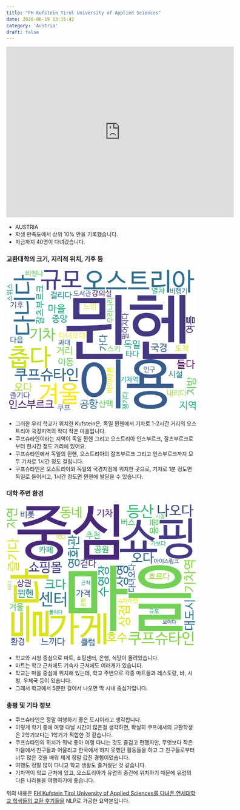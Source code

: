 ```yaml
---
title: "FH Kufstein Tirol University of Applied Sciences"
date: 2020-08-19 13:15:42
category: 'Austria'
draft: false
---
```


<iframe
width="600"
height="450"
frameborder="0" style="border:0"
src="https://www.google.com/maps/embed/v1/place?key=AIzaSyC9e1AME-pVmWC4hBpFdu5S4dKzyepa3HQ&q=FH+Kufstein+Tirol+University+of+Applied+Sciences&center=47.583807,12.1736679&zoom=14" allowfullscreen>
</iframe>

* AUSTRIA
* 학생 만족도에서 상위 10% 안을 기록했습니다.
* 지금까지 40명이 다녀갔습니다. 

### 교환대학의 크기, 지리적 위치, 기후 등

![gen_info-WordCloud](../univ_wordclouds_okt/gen_info/AT000001_gen_info_okt.png)

* 그러한 우리 학교가 위치한 Kufstein은, 독일 뮌헨에서 기차로 1-2시간 거리의 오스트리아 국경지역의 작디 작은 마을입니다.
* 쿠프슈타인이라는 지역이 독일 뮌헨 그리고 오스트리아 인스부르크, 잘츠부르크로 부터 한시간 정도 거리에 있어요.
* 쿠프슈타인에서 독일의 뮌헨, 오스트리아의 잘츠부르크 그리고 인스부르크까지 모두 기차로 1시간 정도 걸립니다.
* 쿠프슈타인은 오스트리아와 독일의 국경지점에 위치한 곳으로, 기차로 1분 정도면 독일로 들어서고, 1시간 정도면 뮌헨에 발딛을 수 있습니다.


### 대학 주변 환경

![env_info-WordCloud](../univ_wordclouds_okt/env_info/AT000001_env_info_okt.png)

* 학교와 시청 중심으로 마트, 쇼핑센터, 은행, 식당이 몰려있습니다.
* 마트는 학교 근처에도 기숙사 근처에도 여러개가 있습니다.
* 학교는 마을 중심에 위치해 있는데, 학교 주변으로 각종 마트들과 레스토랑, 바, 시청, 우체국 등이 있습니다.
* 그래서 학교에서 5분만 걸어서 나오면 딱 시내 중심가입니다.


### 총평 및 기타 정보 
* 쿠프슈타인은 정말 여행하기 좋은 도시이라고 생각합니다.
* 이렇게 학기 중에 여행 다닐 시간이 많은걸 생각하면, 확실히 쿠프에서의 교환학생은 2학기보다는 1학기가 적합한 것 같습니다.
* 쿠프슈타인의 위치가 워낙 좋아 여행 다니는 것도 즐겁고 편했지만, 무엇보다 작은 마을에서 친구들과 어울리고 한국에서 하지 못했던 활동들을 하고 그 친구들로부터 너무 많은 것을 배워 제게 정말 값진 경험이었습니다.
* 여행도 정말 많이 다니고 학교 생활도 즐거웠던 것 같습니다.
* 기차역이 학교 근처에 있고, 오스트리아가 유럽의 중간에 위치하기 때문에 유럽의 다른 나라들을 여행하기에 좋습니다.


위의 내용은 [FH Kufstein Tirol University of Applied Sciences를 다녀온 연세대학교 학생들의 교환 후기들을](http://oia.yonsei.ac.kr/partner/expReport.asp?ucode=AT000001&bgbn=A) NLP로 가공한 요약본입니다. 

